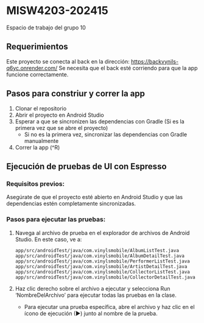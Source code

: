 # MISW4203-202415
Espacio de trabajo del grupo 10

## Requerimientos
Este proyecto se conecta al back en la dirección:
https://backvynils-q6yc.onrender.com/
Se necesita que el back esté corriendo para que la app funcione correctamente.
 
## Pasos para constriur y correr la app

1. Clonar el repositorio
2. Abrir el proyecto en Android Studio
3. Esperar a que se sincronizen las dependencias con Gradle (Si es la primera vez que se abre el proyecto)
    - Si no es la primera vez, sincronizar las dependencias con Gradle manualmente
4. Correr la app (^R)

## Ejecución de pruebas de UI con Espresso

### Requisitos previos:

Asegúrate de que el proyecto esté abierto en Android Studio y que las dependencias estén completamente sincronizadas.

### Pasos para ejecutar las pruebas:

1. Navega al archivo de prueba en el explorador de archivos de Android Studio. En este caso, ve a:

   `app/src/androidTest/java/com.vinylsmobile/AlbumListTest.java`
   `app/src/androidTest/java/com.vinylsmobile/AlbumDetailTest.java`
   `app/src/androidTest/java/com.vinylsmobile/PerformerListTest.java`
   `app/src/androidTest/java/com.vinylsmobile/ArtistDetailTest.java`
   `app/src/androidTest/java/com.vinylsmobile/CollectorListTest.java`
   `app/src/androidTest/java/com.vinylsmobile/CollectorDetailTest.java`
 
 
2. Haz clic derecho sobre el archivo a ejecutar y selecciona Run ‘NombreDelArchivo’ para ejecutar todas las pruebas en la clase.
   - Para ejecutar una prueba específica, abre el archivo y haz clic en el ícono de ejecución (▶) junto al nombre de la prueba.